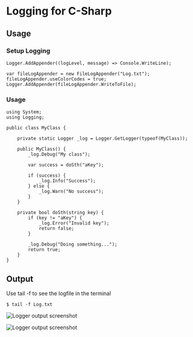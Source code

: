 # Logging for C-Sharp

## Usage

### Setup Logging
```
Logger.AddAppender((logLevel, message) => Console.WriteLine);

var fileLogAppender = new FileLogAppender("Log.txt");
fileLogAppender.useColorCodes = true;
Logger.AddAppender(fileLogAppender.WriteToFile);

```

### Usage
```
using System;
using Logging;

public class MyClass {

    private static Logger _log = Logger.GetLogger(typeof(MyClass));

    public MyClass() {
        _log.Debug("My class");

        var success = doSth("aKey");

        if (success) {
            _log.Info("Success");
        } else {
            _log.Warn("No success");
        }
    }

    private bool doSth(string key) {
        if (key != "aKey") {
            _log.Error("Invalid key");
            return false;
        }

        _log.Debug("Doing something...");
        return true;
    }
}

```
## Output

Use tail -f to see the logfile in the terminal

```
$ tail -f Log.txt
```

![Logger output screenshot](http://sschmid.com/Dev/csharp/Libs/Logging-C-Sharp/Logging-C-Sharp_LogScreenshot1.png)

![Logger output screenshot](http://sschmid.com/Dev/csharp/Libs/Logging-C-Sharp/Logging-C-Sharp_LogScreenshot2.png)
